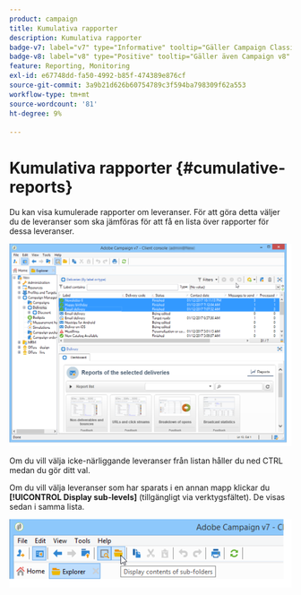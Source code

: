 ```yaml
---
product: campaign
title: Kumulativa rapporter
description: Kumulativa rapporter
badge-v7: label="v7" type="Informative" tooltip="Gäller Campaign Classic v7"
badge-v8: label="v8" type="Positive" tooltip="Gäller även Campaign v8"
feature: Reporting, Monitoring
exl-id: e67748dd-fa50-4992-b85f-474389e876cf
source-git-commit: 3a9b21d626b60754789c3f594ba798309f62a553
workflow-type: tm+mt
source-wordcount: '81'
ht-degree: 9%

---
```


# Kumulativa rapporter {#cumulative-reports}



Du kan visa kumulerade rapporter om leveranser. För att göra detta väljer du de leveranser som ska jämföras för att få en lista över rapporter för dessa leveranser.

![](assets/s_ncs_user_report_compare_tab.png)

Om du vill välja icke-närliggande leveranser från listan håller du ned CTRL medan du gör ditt val.

Om du vill välja leveranser som har sparats i en annan mapp klickar du **[!UICONTROL Display sub-levels]** (tillgängligt via verktygsfältet). De visas sedan i samma lista.

![](assets/s_ncs_user_display_children_icon.png)
